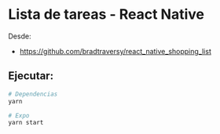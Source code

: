 # Lista de tareas - React Native

Desde:
- https://github.com/bradtraversy/react_native_shopping_list

## Ejecutar:

``` bash
# Dependencias
yarn

# Expo
yarn start

```
